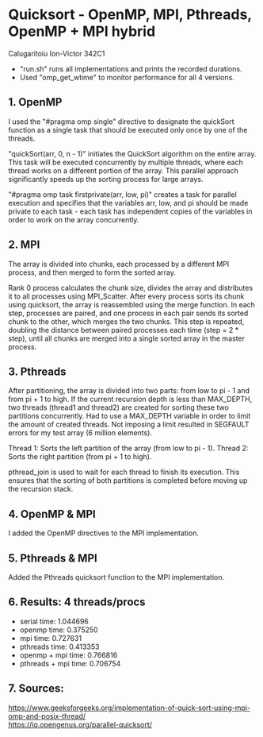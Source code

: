 # Quicksort - OpenMP, MPI, Pthreads, OpenMP + MPI hybrid

Calugaritoiu Ion-Victor 342C1

- "run.sh" runs all implementations and prints the recorded durations.
- Used "omp_get_wtime" to monitor performance for all 4 versions.

## 1. OpenMP
I used the "#pragma omp single" directive to designate the quickSort function
as a single task that should be executed only once by one of the threads.

"quickSort(arr, 0, n - 1)" initiates the QuickSort algorithm on the entire
array. This task will be executed concurrently by multiple threads, where
each thread works on a different portion of the array. This parallel approach
significantly speeds up the sorting process for large arrays.

"#pragma omp task firstprivate(arr, low, pi)" creates a task for parallel
execution and specifies that the variables arr, low, and pi should be made
private to each task - each task has independent copies of the variables in
order to work on the array concurrently.

## 2. MPI
The array is divided into chunks, each processed by a different MPI process,
and then merged to form the sorted array.

Rank 0 process calculates the chunk size, divides the array and distributes it
to all processes using MPI_Scatter.
After every process sorts its chunk using quicksort, the array is reassembled
using the merge function. In each step, processes are paired, and one process
in each pair sends its sorted chunk to the other, which merges the two chunks.
This step is repeated, doubling the distance between paired processes each time
(step = 2 * step), until all chunks are merged into a single sorted array in
the master process.

## 3. Pthreads
After partitioning, the array is divided into two parts: from low to pi - 1 and
from pi + 1 to high. If the current recursion depth is less than MAX_DEPTH, two
threads (thread1 and thread2) are created for sorting these two partitions 
concurrently. Had to use a MAX_DEPTH variable in order to limit the amount
of created threads. Not imposing a limit resulted in SEGFAULT errors for my 
test array (6 million elements).

Thread 1: Sorts the left partition of the array (from low to pi - 1).
Thread 2: Sorts the right partition (from pi + 1 to high).

pthread_join is used to wait for each thread to finish its execution. This
ensures that the sorting of both partitions is completed before moving up the
recursion stack.

## 4. OpenMP & MPI
I added the OpenMP directives to the MPI implementation.

## 5. Pthreads & MPI
Added the Pthreads quicksort function to the MPI implementation.

## 6. Results: 4 threads/procs
- serial time: 1.044696  
- openmp time: 0.375250  
- mpi time: 0.727631  
- pthreads time: 0.413353  
- openmp + mpi time: 0.766816  
- pthreads + mpi time: 0.706754  

## 7. Sources:
https://www.geeksforgeeks.org/implementation-of-quick-sort-using-mpi-omp-and-posix-thread/  
https://iq.opengenus.org/parallel-quicksort/

